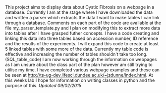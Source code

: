 This project aims to display data about Cystic Fibrosis on a webpage in a database. 
Currently I am at the stage where I have downloaded the data and written a parser which extracts the data I want to make tables I can link through a database.
Comments on each part of the code are available at the file my_parser_template.py and I plan on modifying this to extract more data into tables after I have grasped futher concepts.
I have a code creating and linking this data into three tables based on accession number, ID reference and the results of the experiments. I will expand this code to create at least 5 linked tables with some more of the data. Currently my table code is effective and increasing the number of tables shouldn't take too long. (SQL_table_code)
I am now working through the information on webpages as I am unsure about the class part of the plan however am still trying to utilise my time.
I have completed various webpage examples and these can be seen at http://ts-ug-dev.lifesci.dundee.ac.uk/~jzdunne/index.html.
At this weeks lab I hope for information on writing classes in python and the purpose of this.
*Updated 09/02/2015*
